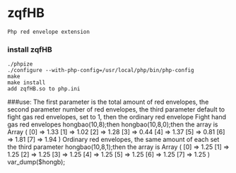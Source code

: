 # zqfHB
    Php red envelope extension
### install zqfHB
    ./phpize
    ./configure --with-php-config=/usr/local/php/bin/php-config
    make
    make install
    add zqfHB.so to php.ini
###use:
        The first parameter is the total amount of red envelopes, the second parameter number of red envelopes, 
        the third parameter default to fight gas red envelopes, set to 1, then the ordinary red envelope
        Fight hand gas red envelopes
        hongbao(10,8);then hongbao(10,8,0);then the array is 
        Array ( [0] => 1.33 [1] => 1.02 [2] => 1.28 [3] => 0.44 [4] => 1.37 [5] => 0.81 [6] => 1.81 [7] => 1.94 )
        Ordinary red envelopes, the same amount of each set the third parameter
        hongbao(10,8,1);then the array is 
        Array ( [0] => 1.25 [1] => 1.25 [2] => 1.25 [3] => 1.25 [4] => 1.25 [5] => 1.25 [6] => 1.25 [7] => 1.25 )
        var_dump($hongb);
